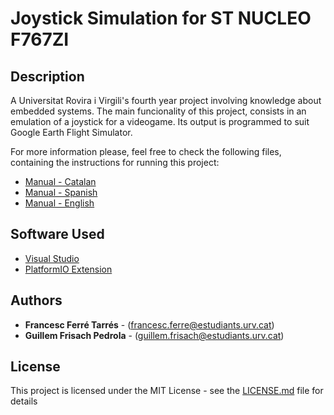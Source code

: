 # Joystick Simulation for ST NUCLEO F767ZI

## Description

A Universitat Rovira i Virgili's fourth year project involving knowledge about embedded systems. The main funcionality of this project, consists in an emulation of a joystick for a videogame. Its output is programmed to suit Google Earth Flight Simulator.

For more information please, feel free to check the following files, containing the instructions for running this project:
* [Manual - Catalan](ame_01_mc_cat.pdf)
* [Manual - Spanish](ame_01_mc_esp.pdf)
* [Manual - English](ame_01_mc_eng.pdf)

## Software Used

* [Visual Studio](https://code.visualstudio.com/?wt.mc_id=DX_841432)
* [PlatformIO Extension](https://platformio.org)

## Authors

* **Francesc Ferré Tarrés** - (francesc.ferre@estudiants.urv.cat)
* **Guillem Frisach Pedrola** - (guillem.frisach@estudiants.urv.cat)

## License

This project is licensed under the MIT License - see the [LICENSE.md](LICENSE.md) file for details

